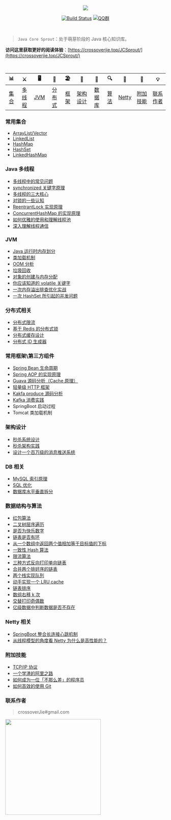
<div align="center">  

<img src="https://ws1.sinaimg.cn/large/0069RVTdly1fubocn5pxaj30go082dg1.jpg" width=""/> 
<br/>

[![Build Status](https://travis-ci.org/crossoverJie/JCSprout.svg?branch=master)](https://travis-ci.org/crossoverJie/JCSprout)
[![QQ群](https://img.shields.io/badge/QQ%E7%BE%A4-787381170-yellowgreen.svg)](https://jq.qq.com/?_wv=1027&k=5HPYvQk)

[qq0groupsvg]: https://img.shields.io/badge/QQ%E7%BE%A4-787381170-yellowgreen.svg
[qq0group]: https://jq.qq.com/?_wv=1027&k=5HPYvQk

</div><br>


> `Java Core Sprout`：处于萌芽阶段的 Java 核心知识库。

**访问这里获取更好的阅读体验**：[https://crossoverjie.top/JCSprout/](https://crossoverjie.top/JCSprout/)

<br/>


| 📊 |⚔️ | 🖥 | 🚏 | 🏖  | 🌁| 📮 | 🔍 | 🚀 | 🌈 |💡
| :--------: | :---------: | :---------: | :---------: | :---------: | :---------:| :---------: | :-------: | :-------:| :------:|:------:|
| [集合](#常用集合) | [多线程](#java-多线程)|[JVM](#jvm) | [分布式](#分布式相关) |[框架](#常用框架第三方组件)|[架构设计](#架构设计)| [数据库](#db-相关) |[算法](#数据结构与算法)|[Netty](#netty-相关)| [附加技能](#附加技能)|[联系作者](#联系作者) |



### 常用集合
- [ArrayList/Vector](https://github.com/crossoverJie/JCSprout/blob/master/MD/ArrayList.md)
- [LinkedList](https://github.com/crossoverJie/JCSprout/blob/master/MD/LinkedList.md)
- [HashMap](https://github.com/crossoverJie/JCSprout/blob/master/MD/HashMap.md)
- [HashSet](https://github.com/crossoverJie/JCSprout/blob/master/MD/collection/HashSet.md)
- [LinkedHashMap](https://github.com/crossoverJie/JCSprout/blob/master/MD/collection/LinkedHashMap.md)

### Java 多线程
- [多线程中的常见问题](https://github.com/crossoverJie/JCSprout/blob/master/MD/Thread-common-problem.md)
- [synchronized 关键字原理](https://github.com/crossoverJie/JCSprout/blob/master/MD/Synchronize.md)
- [多线程的三大核心](https://github.com/crossoverJie/JCSprout/blob/master/MD/Threadcore.md)
- [对锁的一些认知](https://github.com/crossoverJie/JCSprout/blob/master/MD/Java-lock.md)
- [ReentrantLock 实现原理 ](https://github.com/crossoverJie/JCSprout/blob/master/MD/ReentrantLock.md)
- [ConcurrentHashMap 的实现原理](https://github.com/crossoverJie/JCSprout/blob/master/MD/ConcurrentHashMap.md)
- [如何优雅的使用和理解线程池](https://github.com/crossoverJie/JCSprout/blob/master/MD/ThreadPoolExecutor.md)
- [深入理解线程通信](https://github.com/crossoverJie/JCSprout/blob/master/MD/concurrent/thread-communication.md)

### JVM
- [Java 运行时内存划分](https://github.com/crossoverJie/JCSprout/blob/master/MD/MemoryAllocation.md)
-  [类加载机制](https://github.com/crossoverJie/JCSprout/blob/master/MD/ClassLoad.md)
-  [OOM 分析](https://github.com/crossoverJie/JCSprout/blob/master/MD/OOM-analysis.md)
- [垃圾回收](https://github.com/crossoverJie/JCSprout/blob/master/MD/GarbageCollection.md)
- [对象的创建与内存分配](https://github.com/crossoverJie/JCSprout/blob/master/MD/newObject.md)
- [你应该知道的 volatile 关键字](https://github.com/crossoverJie/JCSprout/blob/master/MD/concurrent/volatile.md)
- [一次内存溢出排查优化实战](https://crossoverjie.top/2018/08/29/java-senior/OOM-Disruptor/)
- [一次 HashSet 所引起的并发问题](docs/jvm/JVM-concurrent-HashSet-problem.md)

### 分布式相关

- [分布式限流](http://crossoverjie.top/2018/04/28/sbc/sbc7-Distributed-Limit/)
- [基于 Redis 的分布式锁](http://crossoverjie.top/2018/03/29/distributed-lock/distributed-lock-redis/)
- [分布式缓存设计](https://github.com/crossoverJie/JCSprout/blob/master/MD/Cache-design.md)
- [分布式 ID 生成器](https://github.com/crossoverJie/JCSprout/blob/master/MD/ID-generator.md)

### 常用框架\第三方组件

- [Spring Bean 生命周期](https://github.com/crossoverJie/JCSprout/blob/master/MD/spring/spring-bean-lifecycle.md)
- [Spring AOP 的实现原理](https://github.com/crossoverJie/JCSprout/blob/master/MD/SpringAOP.md) 
- [Guava 源码分析（Cache 原理）](https://crossoverjie.top/2018/06/13/guava/guava-cache/)
- [轻量级 HTTP 框架](https://github.com/crossoverJie/cicada)
- [Kakfa produce 源码分析](https://github.com/crossoverJie/JCSprout/blob/master/MD/kafka/kafka-product.md)
- [Kafka 消费实践](https://github.com/crossoverJie/JCSprout/blob/master/docs/frame/kafka-consumer.md)
- SpringBoot 启动过程
- Tomcat 类加载机制


### 架构设计
- [秒杀系统设计](https://github.com/crossoverJie/JCSprout/blob/master/MD/Spike.md)
- [秒杀架构实践](http://crossoverjie.top/2018/05/07/ssm/SSM18-seconds-kill/)
- [设计一个百万级的消息推送系统](https://github.com/crossoverJie/JCSprout/blob/master/MD/architecture-design/million-sms-push.md)

### DB 相关

- [MySQL 索引原理](https://github.com/crossoverJie/JCSprout/blob/master/MD/MySQL-Index.md)
- [SQL 优化](https://github.com/crossoverJie/JCSprout/blob/master/MD/SQL-optimization.md)
- [数据库水平垂直拆分](https://github.com/crossoverJie/JCSprout/blob/master/MD/DB-split.md)

### 数据结构与算法
- [红包算法](https://github.com/crossoverJie/JCSprout/blob/master/src/main/java/com/crossoverjie/red/RedPacket.java)
- [二叉树层序遍历](https://github.com/crossoverJie/JCSprout/blob/master/src/main/java/com/crossoverjie/algorithm/BinaryNode.java#L76-L101)
- [是否为快乐数字](https://github.com/crossoverJie/JCSprout/blob/master/src/main/java/com/crossoverjie/algorithm/HappyNum.java#L38-L55)
- [链表是否有环](https://github.com/crossoverJie/JCSprout/blob/master/src/main/java/com/crossoverjie/algorithm/LinkLoop.java#L32-L59)
- [从一个数组中返回两个值相加等于目标值的下标](https://github.com/crossoverJie/JCSprout/blob/master/src/main/java/com/crossoverjie/algorithm/TwoSum.java#L38-L59)
- [一致性 Hash 算法](https://github.com/crossoverJie/JCSprout/blob/master/MD/Consistent-Hash.md)
- [限流算法](https://github.com/crossoverJie/JCSprout/blob/master/MD/Limiting.md)
- [三种方式反向打印单向链表](https://github.com/crossoverJie/JCSprout/blob/master/src/main/java/com/crossoverjie/algorithm/ReverseNode.java)
- [合并两个排好序的链表](https://github.com/crossoverJie/JCSprout/blob/master/src/main/java/com/crossoverjie/algorithm/MergeTwoSortedLists.java)
- [两个栈实现队列](https://github.com/crossoverJie/JCSprout/blob/master/src/main/java/com/crossoverjie/algorithm/TwoStackQueue.java)
- [动手实现一个 LRU cache](http://crossoverjie.top/2018/04/07/algorithm/LRU-cache/)
- [链表排序](./src/main/java/com/crossoverjie/algorithm/LinkedListMergeSort.java)
- [数组右移 k 次](./src/main/java/com/crossoverjie/algorithm/ArrayKShift.java)
- [交替打印奇偶数](https://github.com/crossoverJie/JCSprout/blob/master/src/main/java/com/crossoverjie/actual/TwoThread.java)
- [亿级数据中判断数据是否不存在](https://github.com/crossoverJie/JCSprout/blob/master/docs/algorithm/guava-bloom-filter.md) 

### Netty 相关
- [SpringBoot 整合长连接心跳机制](https://crossoverjie.top/2018/05/24/netty/Netty(1)TCP-Heartbeat/)
- [从线程模型的角度看 Netty 为什么是高性能的？](https://crossoverjie.top/2018/07/04/netty/Netty(2)Thread-model/)

### 附加技能

- [TCP/IP 协议](https://github.com/crossoverJie/JCSprout/blob/master/MD/TCP-IP.md)
- [一个学渣的阿里之路](https://crossoverjie.top/2018/06/21/personal/Interview-experience/)
- [如何成为一位「不那么差」的程序员](https://crossoverjie.top/2018/08/12/personal/how-to-be-developer/)
- [如何高效的使用 Git](https://github.com/crossoverJie/JCSprout/blob/master/MD/additional-skills/how-to-use-git-efficiently.md)


### 联系作者

> crossoverJie#gmail.com

<img src="https://ws2.sinaimg.cn/large/006tKfTcly1fsa01u7ro1j30gs0howfq.jpg" width="300"/> 
